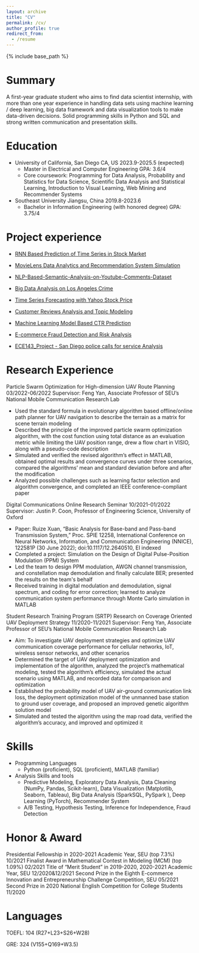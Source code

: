 ```yaml
---
layout: archive
title: "CV"
permalink: /cv/
author_profile: true
redirect_from:
  - /resume
---
```


{% include base_path %}

Summary
======
A first-year graduate student who aims to find data scientist internship, with more than one year experience in handling
data sets using machine learning / deep learning, big data framework and data visualization tools to make data-driven
decisions. Solid programming skills in Python and SQL and strong written communication and presentation skills.

Education
======
* University of California, San Diego    CA, US                                                     2023.9-2025.5 (expected)
  * Master in Electrical and Computer Engineering                                                                  GPA: 3.6/4
  * Core coursework: Programming for Data Analysis, Probability and Statistics for Data Science, Scientific Data Analysis and
Statistical Learning, Introduction to Visual Learning, Web Mining and Recommender Systems
* Southeast University    Jiangsu, China                                                                        2019.8-2023.6
  * Bachelor in Information Engineering (with honored degree)                                                     GPA: 3.75/4

Project experience
======
* [RNN Based Prediction of Time Series in Stock Market](https://github.com/rayxuan2000/RNN-Based-Prediction-of-Time-Series-in-Stock-Market)

* [MovieLens Data Analytics and Recommendation System Simulation](https://github.com/rayxuan2000/MovieLens-Data-Analytics-and-Recommendation-System-Simulation)

* [NLP-Based-Semantic-Analysis-on-Youtube-Comments-Dataset](https://github.com/rayxuan2000/NLP-Based-Semantic-Analysis-on-Youtube-Comments-Dataset)

* [Big Data Analysis on Los Angeles Crime](https://github.com/rayxuan2000/Big-Data-Analysis-on-Los-Angeles-Crime)
  
* [Time Series Forecasting with Yahoo Stock Price](https://github.com/rayxuan2000/Time-Series-Forecasting-with-Yahoo-Stock-Price)

* [Customer Reviews Analysis and Topic Modeling](https://github.com/rayxuan2000/Customer-Reviews-Analysis-and-Topic-Modeling)

* [Machine Learning Model Based CTR Prediction](https://github.com/rayxuan2000/Machine-Learning-Model-based-CTR-Prediction)

* [E-commerce Fraud Detection and Risk Analysis](https://github.com/rayxuan2000/E-commerce-Fraud-Detection-and-Risk-Analysis)

* [ECE143_Project - San Diego police calls for service Analysis](https://github.com/rayxuan2000/UCSD_ECE143_project)

Research Experience
=====
Particle Swarm Optimization for High-dimension UAV Route Planning	03/2022-06/2022
Supervisor: Feng Yan, Associate Professor of SEU’s National Mobile Communication Research Lab
 * Used the standard formula in evolutionary algorithm based offline/online path planner for UAV navigation to describe the terrain as a matrix for scene terrain modeling
 * Described the principle of the improved particle swarm optimization algorithm, with the cost function using total distance as an evaluation metric while limiting the UAV position range, drew a flow chart in VISIO, along with a pseudo-code description
 * Simulated and verified the revised algorithm’s effect in MATLAB, obtained optimal results and convergence curves under three scenarios, compared the algorithms’ mean and standard deviation before and after the modification
 * Analyzed possible challenges such as learning factor selection and algorithm convergence, and completed an IEEE conference-compliant paper

Digital Communications Online Research Seminar                                      	10/2021-01/2022
Supervisor: Justin P. Coon, Professor of Engineering Science, University of Oxford
 * Paper: Ruize Xuan, “Basic Analysis for Base-band and Pass-band Transmission System,” Proc. SPIE 12258, International Conference on Neural Networks, Information, and Communication Engineering (NNICE), 122581P (30 June 2022); doi:10.1117/12.2640510, EI indexed
 * Completed a project: Simulation on the Design of Digital Pulse-Position Modulation (PPM) System
 * Led the team to design PPM modulation, AWGN channel transmission, and constellation map demodulation and finally calculate BER; presented the results on the team's behalf
 *	Received training in digital modulation and demodulation, signal spectrum, and coding for error correction; learned to analyze communication system performance through Monte Carlo simulation in MATLAB


Student Research Training Program (SRTP) 
Research on Coverage Oriented UAV Deployment Strategy                                                                   11/2020-11/2021
Supervisor: Feng Yan, Associate Professor of SEU’s National Mobile Communication Research Lab
*	Aim: To investigate UAV deployment strategies and optimize UAV communication coverage performance for cellular networks, IoT, wireless sensor networks, and other scenarios
*	Determined the target of UAV deployment optimization and implementation of the algorithm, analyzed the project’s mathematical modeling, tested the algorithm’s efficiency, simulated the actual scenario using MATLAB, and recorded data for comparison and optimization
*	Established the probability model of UAV air-ground communication link loss, the deployment optimization model of the unmanned base station to ground user coverage, and proposed an improved genetic algorithm solution model
*	Simulated and tested the algorithm using the map road data, verified the algorithm’s accuracy, and improved and optimized it

  
Skills
======
* Programming Languages
  * Python (proficient), SQL (proficient), MATLAB (familiar)
* Analysis Skills and tools
  * Predictive Modeling, Exploratory Data Analysis, Data Cleaning (NumPy, Pandas, Scikit-learn), Data Visualization (Matplotlib, Seaborn, Tableau), Big Data Analysis (SparkSQL, PySpark ), Deep Learning (PyTorch), Recommender System
  * A/B Testing, Hypothesis Testing, Inference for Independence, Fraud Detection

Honor & Award
======
Presidential Fellowship in 2020-2021 Academic Year, SEU (top 7.3%) 10/2021
Finalist Award in Mathematical Contest in Modeling (MCM) (top 1.09%)	02/2021
Title of “Merit Student” in 2019-2020, 2020-2021 Academic Year, SEU	12/2020&12/2021
Second Prize in the Eighth E-commerce Innovation and Entrepreneurship Challenge Competition, SEU	05/2021
Second Prize in 2020 National English Competition for College Students  	11/2020

Languages
======
TOEFL: 104 (R27+L23+S26+W28)

GRE: 324 (V155+Q169+W3.5)
